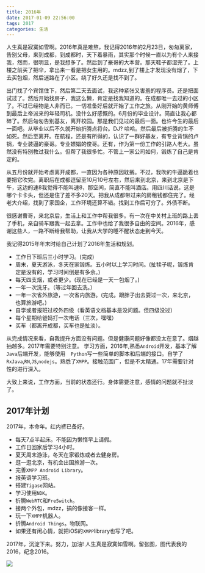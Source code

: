 ```yaml
---
title: 2016年
date: 2017-01-09 22:56:00
tags: 2017
categories: 生活
---
```



人生真是寂寞如雪啊。2016年真是难熬，我记得2016年的2月23日，匆匆离家，告别父母，来到成都，到成都时，天下着暴雨，其实那个时候一直以为有个人来接我，然而，很明显，是我想多了。然后到了豪哥的大本营。那天鞋子都湿完了。上楼之前买了把伞，拿出来一看是把女生用的。mdzz,到了楼上才发现没有烟了，下去买包烟，然后迷路在了小区。绕了好久还是找不到了。<!--more-->

出门找了个宾馆住下，然后第二天去面试，我这种紧张又害羞的程序员。还是把面试过了。然后开始找房子，我这么懒，肯定是找我知道的。在成都唯一去过的小区了。不过已经物是人非而已。一切准备好后就开始了工作之旅。从刚开始的黄师傅到最后上帝派来的年轻司机。没什么好感慨的。6月份的毕业设计。简直让我心都碎了。然后匆匆告别基友，离开校园。那是我们见过的最后一面。也许今生的最后一面吧。从毕业以后不久就开始折腾点将台。DJ? 哈哈。然后最后被折腾的生不如死。然后至离开。在航程，还是有所得的，认识了一群好基友，有专业背锅的卢锅，专业装逼的豪哥。专业嫖娼的俊哥。还有，作为第一份工作的引路人老大。虽然没有特别教过我什么。但帮了我很多忙。不管上一家公司如何，锻炼了自己是肯定的。

从五月份就开始考虑离开成都，一直因为各种原因耽搁。不过，我吹的牛逼跪着也要把它吹完。离职后在成都逗留至10月10号左右，然后来到北京，来到北京是下午，这边的速8我觉得不能叫速8，那空间，简直不能叫酒店。用四川话说，这是哪个卡卡头，但还是住了差不多20天。把我从成都带过来的房租钱都住完了。经老大介绍，找到了家国企，工作环境还算不错。找到工作后可穷了。外债不断。

很感谢曹哥，来北京后，生活上和工作中帮我很多。有一次在中关村上班的路上丢了手机，亲自骑车跟我一起去拿。工作中也给了我很多自由的空间。2016年，感谢这些人，一路不断给我帮助，让我从大学的睡不醒状态走到今天。


我记得2015年年末时给自己计划了2016年生活和规划。
-  工作日下班后三小时学习。(完成)
-  周末，夏天游泳，冬天在家锻炼。五小时以上学习时间。(扯犊子呢，锻炼肯定是没有的，学习时间倒是有多余。)
-  每天四支烟，或者更少。(现在已经是一天一包烟了。)
-  一年一次洗牙。（等过年回去洗。）
-  一年一次省外旅游，一次省内旅游。(完成。跟胖子出去耍过一次，来北京，也算旅游吧。)
-  自学或者报班过校外四级（看英语文档基本是没问题。但四级没过）
-  每个星期给爸妈打一次电话（三次，嘿嘿）
-  买车（都离开成都，买车也是扯淡）。

从完成情况来看，自我提升方面没有问题。但是健康问题好像都没太在意了。烟越抽越多。2017年需要特别注意。
学习方面，2016年,熟悉`Android`开发，基本了解`Java`后端开发，能够使用　`Python`写一些简单的脚本和后端的接口。自学了`RxJava`,`RN`,`JS`,`nodejs`。熟悉了`XMPP`。接触范围广，但是不太精通。17年需要针对性的进行深入。

大致上来说，工作方面，当前的状态还行。身体需要注意，感情的问题就不扯淡了。

## 2017年计划

2017年，本命年。红内裤已备好。

- 每天7点半起床。不能因为懒惰早上请假。
- 工作日回家后学习4小时。
- 夏天周末游泳，冬天在家锻炼或者去健身房。
- 逛一逛北京，有机会出国旅游一次。
- 完善`XMPP Android Library`。
- 报英语学习班。
- 搭建`Tigase`网站。
- 学习使用`NDK`。
- 折腾`WebRTC`和`FreSwitch`。
- 接两个外包，mdzz，搞的像接客一样。
- 玩一下`XMPP`机器人。
- 折腾`Android Things`。物联网。
- 如果还有闲心情，就把iOS的`XMPP`library也写了吧。

2017年，沉淀下来。努力，加油! 人生真是寂寞如雪啊。留张图，图代表我的2016，纪念2016。

![](http://7xk0q3.com1.z0.glb.clouddn.com/1479176803596.jpg)